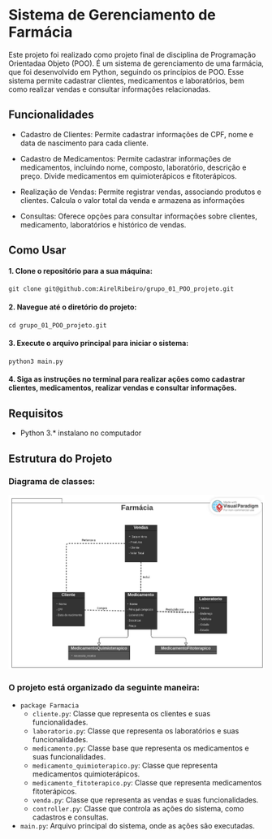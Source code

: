 # Sistema de Gerenciamento de Farmácia

Este projeto foi realizado como projeto final de disciplina de Programação Orientadaa Objeto (POO). É um sistema de gerenciamento de uma farmácia, que foi desenvolvido em Python, seguindo os princípios de POO. Esse sistema permite cadastrar clientes, medicamentos e laboratórios, bem como realizar vendas e consultar informações relacionadas.

## Funcionalidades

- Cadastro de Clientes: Permite cadastrar informações de CPF, nome e data de nascimento para cada cliente.

- Cadastro de Medicamentos: Permite cadastrar informações de medicamentos, incluindo nome, composto, laboratório, descrição e preço. Divide medicamentos em quimioterápicos e fitoterápicos.

- Realização de Vendas: Permite registrar vendas, associando produtos e clientes. Calcula o valor total da venda e armazena as informações

- Consultas: Oferece opções para consultar informações sobre clientes, medicamento, laboratórios e histórico de vendas.

## Como Usar

#### 1. Clone o repositório para a sua máquina:

```
git clone git@github.com:AirelRibeiro/grupo_01_POO_projeto.git
```

#### 2. Navegue até o diretório do projeto:

```
cd grupo_01_POO_projeto.git
```

#### 3. Execute o arquivo principal para iniciar o sistema:

```
python3 main.py
```

#### 4. Siga as instruções no terminal para realizar ações como cadastrar clientes, medicamentos, realizar vendas e consultar informações.

## Requisitos

- Python 3.\* instalano no computador

## Estrutura do Projeto

### Diagrama de classes:

![Diagrama de classe](diagrama_classes_poo_1011.jpg)

### O projeto está organizado da seguinte maneira:

- `package Farmacia`
  - `cliente.py`: Classe que representa os clientes e suas funcionalidades.
  - `laboratorio.py`: Classe que representa os laboratórios e suas funcionalidades.
  - `medicamento.py`: Classe base que representa os medicamentos e suas funcionalidades.
  - `medicamento_quimioterapico.py`: Classe que representa medicamentos quimioterápicos.
  - `medicamento_fitoterapico.py`: Classe que representa medicamentos fitoterápicos.
  - `venda.py`: Classe que representa as vendas e suas funcionalidades.
  - `controller.py`: Classe que controla as ações do sistema, como cadastros e consultas.
- `main.py`: Arquivo principal do sistema, onde as ações são executadas.

